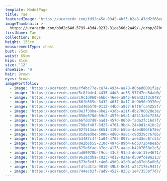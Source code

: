 ```yaml
---
template: ModelPage
title: Tae
featuredImage: 'https://ucarecdn.com/fd92c45e-0942-4bf3-b2a8-47dd2f66eed2/'
imageThumbnail: >-
  https://ucarecdn.com/b0d2c64d-5799-43d4-9232-31ce360c2a49/-/crop/870x1278/479,378/-/preview/
firstName: Tae
collection: Boys
height: 155cm
measurementType: chest
bust: 75cm
waist: 65cm
hips: 81cm
size: '12'
shoeSize: '9'
hair: Brown
eyes: Brown
imagePortfolio:
  - image: 'https://ucarecdn.com/cf4bc77e-ce74-4934-aa78-d0bad6001f2e/'
  - image: 'https://ucarecdn.com/5c8fbdc4-4435-44d8-ae38-977d7ee54ab0/'
  - image: 'https://ucarecdn.com/c9c1d960-66bc-46ee-a845-60a423f3c848/'
  - image: 'https://ucarecdn.com/60fb565c-8432-4637-8a17-8c9b90c9370e/'
  - image: 'https://ucarecdn.com/bd46b5f0-0112-44bd-a837-6ff6fca4255f/'
  - image: 'https://ucarecdn.com/0e3f30ba-8be2-43db-a21f-db270602de3e/'
  - image: 'https://ucarecdn.com/050e578d-69c2-4579-b9a1-48513a0c7236/'
  - image: 'https://ucarecdn.com/66fdd7d8-aad1-457d-86b0-fada3fc16d7f/'
  - image: 'https://ucarecdn.com/798ef48f-6d27-4701-9bd4-2440d1c418c2/'
  - image: 'https://ucarecdn.com/02f513ea-8651-419d-b5bb-4ae4006fb78e/'
  - image: 'https://ucarecdn.com/85d8ed0e-5000-4d80-9a8c-c9dd39c76786/'
  - image: 'https://ucarecdn.com/b3487c4f-1a04-4705-897c-ae5d3ec0fc53/'
  - image: 'https://ucarecdn.com/8e2b6b55-210c-497d-89b4-6d5372b48eab/'
  - image: 'https://ucarecdn.com/625e6fae-b7ec-4173-aaee-b4207658e2e5/'
  - image: 'https://ucarecdn.com/ad69978b-f9cc-43c3-91ad-debbf35e4671/'
  - image: 'https://ucarecdn.com/961acdba-c823-4d12-82ae-d509fde8a213/'
  - image: 'https://ucarecdn.com/673e5edf-c4e6-49d9-a2d0-a8a87eb5a0b5/'
  - image: 'https://ucarecdn.com/fdfcd1fa-9810-49b3-8e81-a247176c943f/'
  - image: 'https://ucarecdn.com/744ecb2f-7ad9-4527-8252-1e47355bf7d7/'
---
```


